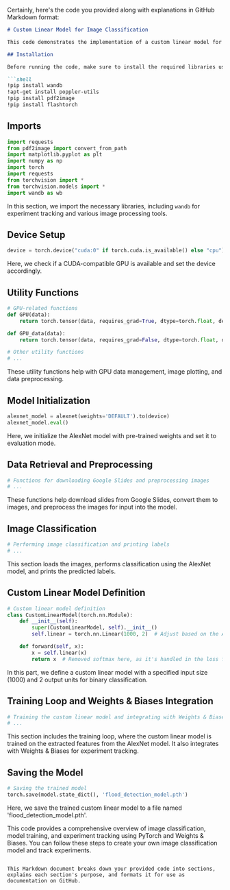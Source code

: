 Certainly, here's the code you provided along with explanations in GitHub Markdown format:

```markdown
# Custom Linear Model for Image Classification

This code demonstrates the implementation of a custom linear model for image classification using PyTorch and Weights & Biases for experiment tracking.

## Installation

Before running the code, make sure to install the required libraries using the following commands:

```shell
!pip install wandb
!apt-get install poppler-utils
!pip install pdf2image
!pip install flashtorch
```

## Imports

```python
import requests
from pdf2image import convert_from_path
import matplotlib.pyplot as plt
import numpy as np
import torch
import requests
from torchvision import *
from torchvision.models import *
import wandb as wb
```

In this section, we import the necessary libraries, including `wandb` for experiment tracking and various image processing tools.

## Device Setup

```python
device = torch.device("cuda:0" if torch.cuda.is_available() else "cpu")
```

Here, we check if a CUDA-compatible GPU is available and set the device accordingly.

## Utility Functions

```python
# GPU-related functions
def GPU(data):
    return torch.tensor(data, requires_grad=True, dtype=torch.float, device=device)

def GPU_data(data):
    return torch.tensor(data, requires_grad=False, dtype=torch.float, device=device)

# Other utility functions
# ...
```

These utility functions help with GPU data management, image plotting, and data preprocessing.

## Model Initialization

```python
alexnet_model = alexnet(weights='DEFAULT').to(device)
alexnet_model.eval()
```

Here, we initialize the AlexNet model with pre-trained weights and set it to evaluation mode.

## Data Retrieval and Preprocessing

```python
# Functions for downloading Google Slides and preprocessing images
# ...
```

These functions help download slides from Google Slides, convert them to images, and preprocess the images for input into the model.

## Image Classification

```python
# Performing image classification and printing labels
# ...
```

This section loads the images, performs classification using the AlexNet model, and prints the predicted labels.

## Custom Linear Model Definition

```python
# Custom linear model definition
class CustomLinearModel(torch.nn.Module):
    def __init__(self):
        super(CustomLinearModel, self).__init__()
        self.linear = torch.nn.Linear(1000, 2)  # Adjust based on the AlexNet output size

    def forward(self, x):
        x = self.linear(x)
        return x  # Removed softmax here, as it's handled in the loss function
```

In this part, we define a custom linear model with a specified input size (1000) and 2 output units for binary classification.

## Training Loop and Weights & Biases Integration

```python
# Training the custom linear model and integrating with Weights & Biases
# ...
```

This section includes the training loop, where the custom linear model is trained on the extracted features from the AlexNet model. It also integrates with Weights & Biases for experiment tracking.

## Saving the Model

```python
# Saving the trained model
torch.save(model.state_dict(), 'flood_detection_model.pth')
```

Here, we save the trained custom linear model to a file named 'flood_detection_model.pth'.

This code provides a comprehensive overview of image classification, model training, and experiment tracking using PyTorch and Weights & Biases. You can follow these steps to create your own image classification model and track experiments.
```

This Markdown document breaks down your provided code into sections, explains each section's purpose, and formats it for use as documentation on GitHub.
